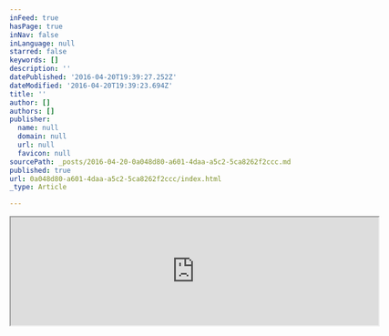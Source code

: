 ```yaml
---
inFeed: true
hasPage: true
inNav: false
inLanguage: null
starred: false
keywords: []
description: ''
datePublished: '2016-04-20T19:39:27.252Z'
dateModified: '2016-04-20T19:39:23.694Z'
title: ''
author: []
authors: []
publisher:
  name: null
  domain: null
  url: null
  favicon: null
sourcePath: _posts/2016-04-20-0a048d80-a601-4daa-a5c2-5ca8262f2ccc.md
published: true
url: 0a048d80-a601-4daa-a5c2-5ca8262f2ccc/index.html
_type: Article

---
```

<iframe src="http://store.steampowered.com/widget/414340/" width="646" height="190" style=""></iframe>